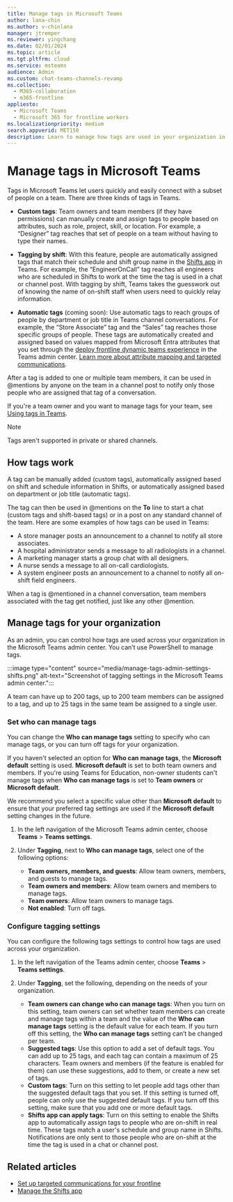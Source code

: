 ```yaml
---
title: Manage tags in Microsoft Teams
author: lana-chin
ms.author: v-chinlana
manager: jtremper
ms.reviewer: yingchang
ms.date: 02/01/2024
ms.topic: article
ms.tgt.pltfrm: cloud
ms.service: msteams
audience: Admin
ms.custom: chat-teams-channels-revamp
ms.collection: 
  - M365-collaboration
  - m365-frontline
appliesto: 
  - Microsoft Teams
  - Microsoft 365 for frontline workers
ms.localizationpriority: medium
search.appverid: MET150
description: Learn to manage how tags are used in your organization in Microsoft Teams.
---
```


# Manage tags in Microsoft Teams

Tags in Microsoft Teams let users quickly and easily connect with a subset of people on a team. There are three kinds of tags in Teams.

- **Custom tags**: Team owners and team members (if they have permissions) can manually create and assign tags to people based on attributes, such as role, project, skill, or location. For example, a “Designer” tag reaches that set of people on a team without having to type their names.

- **Tagging by shift**: With this feature, people are automatically assigned tags that match their schedule and shift group name in the [Shifts app](https://support.microsoft.com/office/get-started-in-shifts-5f3e30d8-1821-4904-be26-c3cd25a497d6) in Teams. For example, the “EngineerOnCall” tag reaches all engineers who are scheduled in Shifts to work at the time the tag is used in a chat or channel post. With tagging by shift, Teams takes the guesswork out of knowing the name of on-shift staff when users need to quickly relay information.

- **Automatic tags** (coming soon): Use automatic tags to reach groups of people by department or job title in Teams channel conversations. For example, the “Store Associate” tag and the “Sales” tag reaches those specific groups of people. These tags are automatically created and assigned based on values mapped from Microsoft Entra attributes that you set through the [deploy frontline dynamic teams experience](/microsoft-365/frontline/deploy-dynamic-teams-at-scale) in the Teams admin center. [Learn more about attribute mapping and targeted communications](/microsoft-365/frontline/set-up-targeted-communications).

After a tag is added to one or multiple team members, it can be used in @mentions by anyone on the team in a channel post to notify only those people who are assigned that tag of a conversation.

If you're a team owner and you want to manage tags for your team, see [Using tags in Teams](https://support.office.com/article/using-tags-in-teams-667bd56f-32b8-4118-9a0b-56807c96d91e).

> [!NOTE]
> Tags aren't supported in private or shared channels.

## How tags work

A tag can be manually added (custom tags), automatically assigned based on shift and schedule information in Shifts, or automatically assigned based on department or job title (automatic tags).

The tag can then be used in @mentions on the **To** line to start a chat (custom tags and shift-based tags) or in a post on any standard channel of the team. Here are some examples of how tags can be used in Teams:

- A store manager posts an announcement to a channel to notify all store associates.
- A hospital administrator sends a message to all radiologists in a channel.
- A marketing manager starts a group chat with all designers.
- A nurse sends a message to all on-call cardiologists.
- A system engineer posts an announcement to a channel to notify all on-shift field engineers.

When a tag is @mentioned in a channel conversation, team members associated with the tag get notified, just like any other @mention.

## Manage tags for your organization

As an admin, you can control how tags are used across your organization in the Microsoft Teams admin center. You can’t use PowerShell to manage tags.

:::image type="content" source="media/manage-tags-admin-settings-shifts.png" alt-text="Screenshot of tagging settings in the Microsoft Teams admin center.":::

A team can have up to 200 tags, up to 200 team members can be assigned to a tag, and up to 25 tags in the same team be assigned to a single user.

### Set who can manage tags

You can change the **Who can manage tags** setting to specify who can manage tags, or you can turn off tags for your organization. 

If you haven't selected an option for **Who can manage tags**, the **Microsoft default** setting is used. **Microsoft default** is set to both team owners and members. If you're using Teams for Education, non-owner students can't manage tags when **Who can manage tags** is set to **Team owners** or **Microsoft default**.

We recommend you select a specific value other than **Microsoft default** to ensure that your preferred tag settings are used if the **Microsoft default** setting changes in the future.

1. In the left navigation of the Microsoft Teams admin center, choose **Teams** > **Teams settings**.

2. Under **Tagging**, next to **Who can manage tags**, select one of the following options:

    - **Team owners, members, and guests**: Allow team owners, members, and guests to manage tags.
    - **Team owners and members**: Allow team owners and members to manage tags.
    - **Team owners**: Allow team owners to manage tags.
    - **Not enabled**: Turn off tags.

### Configure tagging settings

You can configure the following tags settings to control how tags are used across your organization.

1. In the left navigation of the Teams admin center, choose **Teams** > **Teams settings**.

2. Under **Tagging**, set the following, depending on the needs of your organization.

    - **Team owners can change who can manage tags**: When you turn on this setting, team owners can set whether team members can create and manage tags within a team and the value of the **Who can manage tags** setting is the default value for each team. If you turn off this setting, the **Who can manage tags** setting can’t be changed per team.
    - **Suggested tags**: Use this option to add a set of default tags. You can add up to 25 tags, and each tag can contain a maximum of 25 characters. Team owners and members (if the feature is enabled for them) can use these suggestions, add to them, or create a new set of tags.
    - **Custom tags**: Turn on this setting to let people add tags other than the suggested default tags that you set. If this setting is turned off, people can only use the suggested default tags. If you turn off this setting, make sure that you add one or more default tags.
    - **Shifts app can apply tags**: Turn on this setting to enable the Shifts app to automatically assign tags to people who are on-shift in real time. These tags match a user's schedule and group name in Shifts. Notifications are only sent to those people who are on-shift at the time the tag is used in a chat or channel post.

## Related articles

- [Set up targeted communications for your frontline](/microsoft-365/frontline/set-up-targeted-communications)
- [Manage the Shifts app](expand-teams-across-your-org/shifts/manage-the-shifts-app-for-your-organization-in-teams.md)
